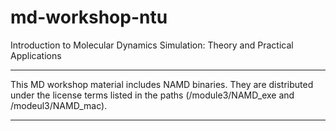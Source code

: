 # md-workshop-ntu
Introduction to Molecular Dynamics Simulation: Theory and Practical Applications 


-------------------------------------------------------------

This MD workshop material includes NAMD binaries. 
They are distributed under the license terms listed in the paths 
(/module3/NAMD_exe and /modeul3/NAMD_mac).

-------------------------------------------------------------
